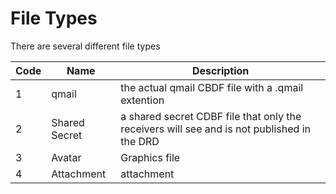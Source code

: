 # File Types
There are several different file types

Code | Name | Description
---|---|---
1 | qmail | the actual qmail CBDF file with a .qmail extention
2 | Shared Secret | a shared secret CDBF file that only the receivers will see and is not published in the DRD
3 | Avatar | Graphics file
4 | Attachment | attachment

